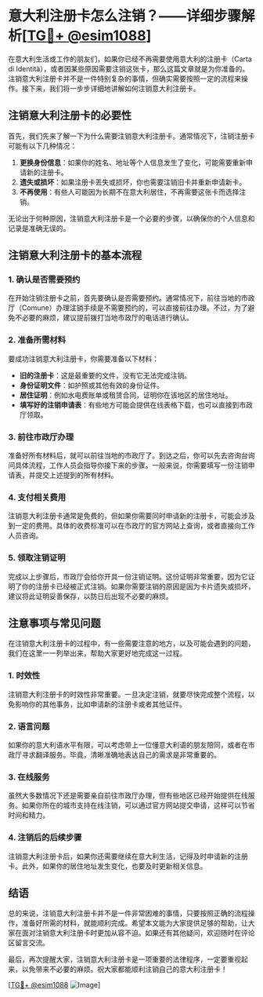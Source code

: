 # 意大利注册卡怎么注销？——详细步骤解析[[TG💪+ @esim1088](https://t.me/s/esim1088)]

在意大利生活或工作的朋友们，如果你已经不再需要使用意大利的注册卡（Carta di Identità），或者因某些原因需要注销这张卡，那么这篇文章就是为你准备的。注销意大利注册卡并不是一件特别复杂的事情，但确实需要按照一定的流程来操作。接下来，我们将一步步详细地讲解如何注销意大利注册卡。

## 注销意大利注册卡的必要性

首先，我们先来了解一下为什么需要注销意大利注册卡。通常情况下，注销注册卡可能有以下几种情况：

1. **更换身份信息**：如果你的姓名、地址等个人信息发生了变化，可能需要重新申请新的注册卡。
2. **遗失或损坏**：如果注册卡丢失或损坏，你也需要注销旧卡并重新申请新卡。
3. **不再使用**：有些人可能因为长期不在意大利居住，不再需要这张卡而选择注销。

无论出于何种原因，注销意大利注册卡是一个必要的步骤，以确保你的个人信息和记录是准确无误的。

## 注销意大利注册卡的基本流程

### 1. 确认是否需要预约

在开始注销注册卡之前，首先要确认是否需要预约。通常情况下，前往当地的市政厅（Comune）办理注销手续是不需要预约的，可以直接前往办理。不过，为了避免不必要的麻烦，建议提前拨打当地市政厅的电话进行确认。

### 2. 准备所需材料

要成功注销意大利注册卡，你需要准备以下材料：

- **旧的注册卡**：这是最重要的文件，没有它无法完成注销。
- **身份证明文件**：如护照或其他有效的身份证件。
- **居住证明**：例如水电费账单或租赁合同，证明你在该地区的居住地址。
- **填写好的注销申请表**：有些地方可能会提供在线表格下载，也可以直接到市政厅领取。

### 3. 前往市政厅办理

准备好所有材料后，就可以前往当地的市政厅了。到达之后，你可以先去咨询台询问具体流程，工作人员会指导你接下来的步骤。一般来说，你需要填写一份注销申请表，并提交上述提到的所有材料。

### 4. 支付相关费用

注销意大利注册卡通常是免费的，但如果你需要同时申请新的注册卡，可能会涉及到一定的费用。具体的收费标准可以在市政厅的官方网站上查询，或者直接向工作人员咨询。

### 5. 领取注销证明

完成以上步骤后，市政厅会给你开具一份注销证明。这份证明非常重要，因为它证明了你的注册卡已经被正式注销。如果你需要注销的原因是因为卡片遗失或损坏，建议将此证明妥善保存，以防日后出现不必要的麻烦。

## 注意事项与常见问题

在注销意大利注册卡的过程中，有一些需要注意的地方，以及可能会遇到的问题，我们在这里一一列举出来，帮助大家更好地完成这一过程。

### 1. 时效性

注销意大利注册卡的时效性非常重要。一旦决定注销，就要尽快完成整个流程，以免影响你的其他事务，比如申请新的注册卡或者其他证件。

### 2. 语言问题

如果你的意大利语水平有限，可以考虑带上一位懂意大利语的朋友陪同，或者在市政厅寻求翻译服务。毕竟，清晰准确地表达自己的需求是非常重要的。

### 3. 在线服务

虽然大多数情况下还是需要亲自前往市政厅办理，但有些地区已经开始提供在线服务。如果你所在的城市支持在线注销，可以通过官方网站提交申请，这样可以节省时间和精力。

### 4. 注销后的后续步骤

注销意大利注册卡后，如果你还需要继续在意大利生活，记得及时申请新的注册卡。此外，如果你的居住地址发生变化，也要及时更新相关信息。

## 结语

总的来说，注销意大利注册卡并不是一件非常困难的事情，只要按照正确的流程操作，准备好所需的材料，就能顺利完成。希望本文能为大家提供足够的帮助，让大家在面对注销意大利注册卡时更加从容不迫。如果还有其他疑问，欢迎随时在评论区留言交流。

最后，再次提醒大家，注销意大利注册卡是一项重要的法律程序，一定要重视起来，以免带来不必要的麻烦。祝大家都能顺利注销自己的意大利注册卡！

[[TG💪+ @esim1088](https://t.me/s/esim1088) ![Image](https://i.postimg.cc/4NQfJmqS/Snipaste-2025-05-13-00-14-12.png)]